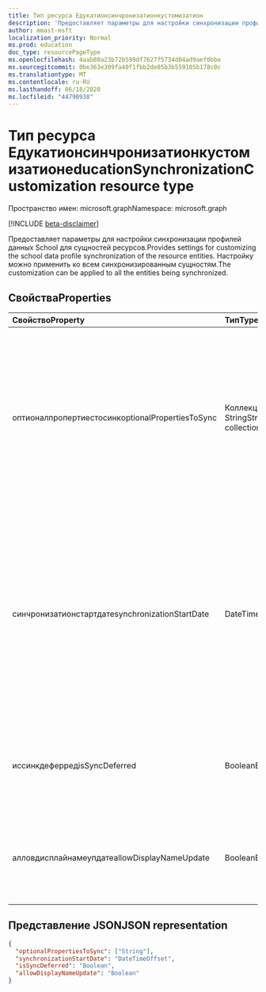 ```yaml
---
title: Тип ресурса Едукатионсинчронизатионкустомизатион
description: 'Предоставляет параметры для настройки синхронизации профилей данных School для сущностей ресурсов. Настройку можно применить ко всем синхронизированным сущностям. '
author: mmast-msft
localization_priority: Normal
ms.prod: education
doc_type: resourcePageType
ms.openlocfilehash: 4aab80a23b72b599df7627f5734d04ad9aef0bbe
ms.sourcegitcommit: 0be363e309fa40f1fbb2de85b3b559105b178c0c
ms.translationtype: MT
ms.contentlocale: ru-RU
ms.lasthandoff: 06/18/2020
ms.locfileid: "44790938"
---
```

# <a name="educationsynchronizationcustomization-resource-type"></a><span data-ttu-id="5600b-104">Тип ресурса Едукатионсинчронизатионкустомизатион</span><span class="sxs-lookup"><span data-stu-id="5600b-104">educationSynchronizationCustomization resource type</span></span>

<span data-ttu-id="5600b-105">Пространство имен: microsoft.graph</span><span class="sxs-lookup"><span data-stu-id="5600b-105">Namespace: microsoft.graph</span></span>

[!INCLUDE [beta-disclaimer](../../includes/beta-disclaimer.md)]

<span data-ttu-id="5600b-106">Предоставляет параметры для настройки синхронизации профилей данных School для сущностей ресурсов.</span><span class="sxs-lookup"><span data-stu-id="5600b-106">Provides settings for customizing the school data profile synchronization of the resource entities.</span></span> <span data-ttu-id="5600b-107">Настройку можно применить ко всем синхронизированным сущностям.</span><span class="sxs-lookup"><span data-stu-id="5600b-107">The customization can be applied to all the entities being synchronized.</span></span>

## <a name="properties"></a><span data-ttu-id="5600b-108">Свойства</span><span class="sxs-lookup"><span data-stu-id="5600b-108">Properties</span></span>

| <span data-ttu-id="5600b-109">Свойство</span><span class="sxs-lookup"><span data-stu-id="5600b-109">Property</span></span>                 | <span data-ttu-id="5600b-110">Тип</span><span class="sxs-lookup"><span data-stu-id="5600b-110">Type</span></span>              | <span data-ttu-id="5600b-111">Описание</span><span class="sxs-lookup"><span data-stu-id="5600b-111">Description</span></span>                                                                                                                                                                                                            |
| :----------------------- | :---------------- | :--------------------------------------------------------------------------------------------------------------------------------------------------------------------------------------------------------------------- |
| <span data-ttu-id="5600b-112">оптионалпропертиестосинк</span><span class="sxs-lookup"><span data-stu-id="5600b-112">optionalPropertiesToSync</span></span> | <span data-ttu-id="5600b-113">Коллекция String</span><span class="sxs-lookup"><span data-stu-id="5600b-113">String collection</span></span> | <span data-ttu-id="5600b-114">Коллекция имен свойств, которые необходимо синхронизировать. Если задано значение null, все свойства будут синхронизированы.</span><span class="sxs-lookup"><span data-stu-id="5600b-114">The collection of property names to sync. If set to null, all properties will be synchronized.</span></span> <span data-ttu-id="5600b-115">**Не относится к регистрациям студентов или спискам преподавателей**</span><span class="sxs-lookup"><span data-stu-id="5600b-115">**Does not apply to Student Enrollments or Teacher Rosters**</span></span>                                                            |
| <span data-ttu-id="5600b-116">синчронизатионстартдате</span><span class="sxs-lookup"><span data-stu-id="5600b-116">synchronizationStartDate</span></span> | <span data-ttu-id="5600b-117">DateTime</span><span class="sxs-lookup"><span data-stu-id="5600b-117">DateTime</span></span>          | <span data-ttu-id="5600b-118">Дата начала синхронизации.</span><span class="sxs-lookup"><span data-stu-id="5600b-118">The date that the synchronization should start.</span></span> <span data-ttu-id="5600b-119">Это значение должно быть равно дате в будущем.</span><span class="sxs-lookup"><span data-stu-id="5600b-119">This value should be set to a future date.</span></span> <span data-ttu-id="5600b-120">Если задано значение null, то при завершении настройки профиля ресурс будет синхронизирован.</span><span class="sxs-lookup"><span data-stu-id="5600b-120">If set to null, the resource will be synchronized when the profile setup completes.</span></span> <span data-ttu-id="5600b-121">**Применимо только к регистрациям для студентов**</span><span class="sxs-lookup"><span data-stu-id="5600b-121">**Only applies to Student Enrollments**</span></span> |
| <span data-ttu-id="5600b-122">иссинкдеферред</span><span class="sxs-lookup"><span data-stu-id="5600b-122">isSyncDeferred</span></span>           | <span data-ttu-id="5600b-123">Boolean</span><span class="sxs-lookup"><span data-stu-id="5600b-123">Boolean</span></span>           | <span data-ttu-id="5600b-124">Указывает, откладывается ли синхронизация родительской сущности на более позднюю дату.</span><span class="sxs-lookup"><span data-stu-id="5600b-124">Indicates whether synchronization of the parent entity is deferred to a later date.</span></span>                                                                                                                                    |
| <span data-ttu-id="5600b-125">алловдисплайнамеупдате</span><span class="sxs-lookup"><span data-stu-id="5600b-125">allowDisplayNameUpdate</span></span>   | <span data-ttu-id="5600b-126">Boolean</span><span class="sxs-lookup"><span data-stu-id="5600b-126">Boolean</span></span>           | <span data-ttu-id="5600b-127">Указывает, может ли отображаемое имя ресурса быть перезаписано при синхронизации.</span><span class="sxs-lookup"><span data-stu-id="5600b-127">Indicates whether the display name of the resource can be overwritten by the sync.</span></span>                                                                                                                                     |

## <a name="json-representation"></a><span data-ttu-id="5600b-128">Представление JSON</span><span class="sxs-lookup"><span data-stu-id="5600b-128">JSON representation</span></span>

<!-- {
  "blockType": "resource",
  "optionalProperties": [

  ],
  "@odata.type": "microsoft.graph.educationSynchronizationCustomization"
}-->

```json
{
  "optionalPropertiesToSync": ["String"],
  "synchronizationStartDate": "DateTimeOffset",
  "isSyncDeferred": "Boolean",
  "allowDisplayNameUpdate": "Boolean"
}
```
